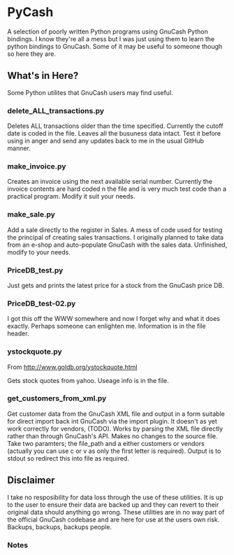 # PyCash

A selection of poorly written Python programs using GnuCash Python bindings.  I know they're all a mess but I was just using them to learn the python bindings to GnuCash.  Some of it may be useful to someone though so here they are.

##  What's in Here?

Some Python utilites that GnuCash users may find useful.

### delete_ALL_transactions.py

Deletes ALL transactions older than the time specified.  Currently the cutoff date is coded in the file.  Leaves all the busuness data intact.  Test it before using in anger and send any updates back to me in the usual GitHub manner.

### make_invoice.py

Creates an invoice using the next available serial number.  Currently the invoice contents are hard coded n the file and is very much test code than a practical program.  Modify it suit your needs.

### make_sale.py

Add a sale directly to the register in Sales.  A mess of code used for testing the principal of creating sales transactions.  I originally planned to take data from an e-shop and auto-populate GnuCash with the sales data.  Unfinished, modify to your needs.

### PriceDB_test.py

Just gets and prints the latest price for a stock from the GnuCash price DB.

### PriceDB_test-02.py

I got this off the WWW somewhere and now I forget why and what it does exactly.  Perhaps someone can enlighten me.  Information is in the file header.


### ystockquote.py

From http://www.goldb.org/ystockquote.html

Gets stock quotes from yahoo.  Useage info is in the file.

### get_customers_from_xml.py

Get customer data from the GnuCash XML file and output in a form suitable for direct import back int GnuCash via the import plugin. It doesn't as yet work correctly for vendors, (TODO).  Works by parsing the XML file directly rather than through GnuCash's API.  Makes no changes to the source file.  Take two paramters; the file_path and a either customers or vendors (actually you can use c or v as only the first letter is required). Output is to stdout so redirect this into file as required.

## Disclaimer

I take no resposibility for data loss through the use of these utilities.  It is up to the user to ensure their data are backed up and they can revert to their original data should anything go wrong.  These utilities are in no way part of the official GnuCash codebase and are here for use at the users own risk.  Backups, backups, backups people. 

### Notes

